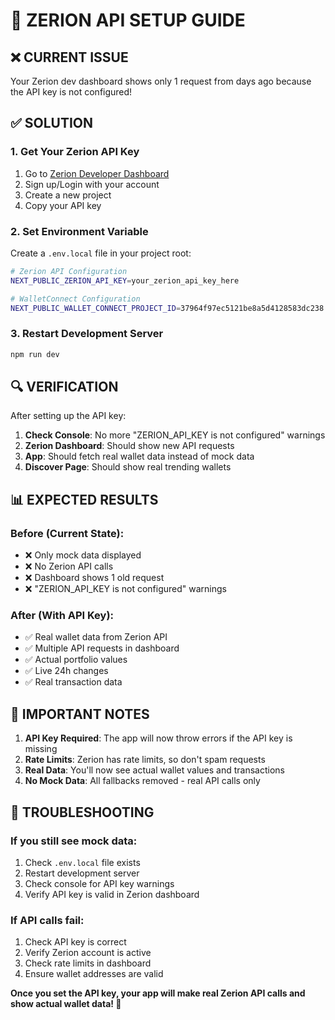 # 🔑 ZERION API SETUP GUIDE

## **❌ CURRENT ISSUE**
Your Zerion dev dashboard shows only 1 request from days ago because the API key is not configured!

## **✅ SOLUTION**

### **1. Get Your Zerion API Key**
1. Go to [Zerion Developer Dashboard](https://dashboard.zerion.io/)
2. Sign up/Login with your account
3. Create a new project
4. Copy your API key

### **2. Set Environment Variable**
Create a `.env.local` file in your project root:

```bash
# Zerion API Configuration
NEXT_PUBLIC_ZERION_API_KEY=your_zerion_api_key_here

# WalletConnect Configuration  
NEXT_PUBLIC_WALLET_CONNECT_PROJECT_ID=37964f97ec5121be8a5d4128583dc238
```

### **3. Restart Development Server**
```bash
npm run dev
```

## **🔍 VERIFICATION**

After setting up the API key:

1. **Check Console**: No more "ZERION_API_KEY is not configured" warnings
2. **Zerion Dashboard**: Should show new API requests
3. **App**: Should fetch real wallet data instead of mock data
4. **Discover Page**: Should show real trending wallets

## **📊 EXPECTED RESULTS**

### **Before (Current State):**
- ❌ Only mock data displayed
- ❌ No Zerion API calls
- ❌ Dashboard shows 1 old request
- ❌ "ZERION_API_KEY is not configured" warnings

### **After (With API Key):**
- ✅ Real wallet data from Zerion API
- ✅ Multiple API requests in dashboard
- ✅ Actual portfolio values
- ✅ Live 24h changes
- ✅ Real transaction data

## **🚨 IMPORTANT NOTES**

1. **API Key Required**: The app will now throw errors if the API key is missing
2. **Rate Limits**: Zerion has rate limits, so don't spam requests
3. **Real Data**: You'll now see actual wallet values and transactions
4. **No Mock Data**: All fallbacks removed - real API calls only

## **🔧 TROUBLESHOOTING**

### **If you still see mock data:**
1. Check `.env.local` file exists
2. Restart development server
3. Check console for API key warnings
4. Verify API key is valid in Zerion dashboard

### **If API calls fail:**
1. Check API key is correct
2. Verify Zerion account is active
3. Check rate limits in dashboard
4. Ensure wallet addresses are valid

**Once you set the API key, your app will make real Zerion API calls and show actual wallet data! 🎯**

